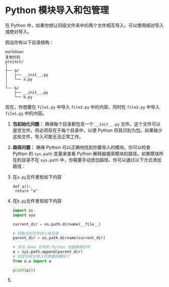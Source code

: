 # Python 模块导入和包管理

在 Python 中，如果你想让同级文件夹中的两个文件相互导入，可以使用相对导入或绝对导入。

假设你有以下目录结构：

```
markdown
复制代码
project/
│
├── a/
│   ├── __init__.py
│   └── a.py
│
└── b/
    ├── __init__.py
    └── b.py
```

现在，你想要在 `file1.py` 中导入 `file2.py` 中的内容，同时在 `file2.py` 中导入 `file1.py` 中的内容。

1. **包初始化问题：** 确保每个目录都包含一个 `__init__.py` 文件。这个文件可以是空文件，但必须存在于每个目录中，以使 Python 将其识别为包。如果缺少这些文件，导入可能无法正常工作。

2. **路径问题：** 确保 Python 可以正确地找到你要导入的模块。你可以检查 Python 的 `sys.path` 变量来查看 Python 解释器搜索模块的路径。如果模块所在的目录不在 `sys.path` 中，你需要手动添加路径。你可以通过以下方式添加路径：

3. 在`a.py`文件里有如下内容

   ```shell
   def a():
   	return "a"
   ```

4. 在`b.py`文件里有如下内容

   ```python
   import os
   import sys

   current_dir = os.path.dirname(__file__)

   # 获取当前文件的上级目录
   parent_dir = os.path.dirname(current_dir)

   # 添加 demo 目录到 Python 的搜索路径中
   a = sys.path.append(parent_dir)
   # 现在你可以导入你想要的模块了
   from a.a import a

   print(a())
   ```

5.
